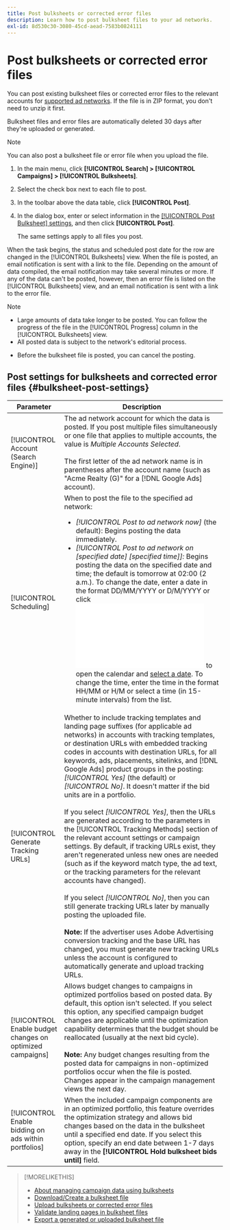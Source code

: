 ```yaml
---
title: Post bulksheets or corrected error files
description: Learn how to post bulksheet files to your ad networks.
exl-id: 8d530c30-3080-45cd-aead-7583b0824111
---
```

# Post bulksheets or corrected error files

You can post existing bulksheet files or corrected error files to the relevant accounts for [supported ad networks](bulksheet-about.md#bulksheet-functionality-by-network). If the file is in ZIP format, you don't need to unzip it first.

Bulksheet files and error files are automatically deleted 30 days after they're uploaded or generated.

>[!NOTE]
>You can also post a bulksheet file or error file when you upload the file.

1. In the main menu, click **[!UICONTROL Search] > [!UICONTROL Campaigns] > [!UICONTROL Bulksheets]**.

1. Select the check box next to each file to post.

1. In the toolbar above the data table, click **[!UICONTROL Post]**.

1. In the dialog box, enter or select information in the [[!UICONTROL Post Bulksheet] settings](#bulksheet-post-settings), and then click **[!UICONTROL Post]**.

   The same settings apply to all files you post.

When the task begins, the status and scheduled post date for the row are changed in the [!UICONTROL Bulksheets] view. When the file is posted, an email notification is sent with a link to the file. Depending on the amount of data compiled, the email notification may take several minutes or more. If any of the data can't be posted, however, then an error file is listed on the [!UICONTROL Bulksheets] view, and an email notification is sent with a link to the error file.

>[!NOTE]
>
>* Large amounts of data take longer to be posted. You can follow the progress of the file in the [!UICONTROL Progress] column in the [!UICONTROL Bulksheets] view.
>* All posted data is subject to the network's editorial process.
* Before the bulksheet file is posted, you can cancel the posting.

## Post settings for bulksheets and corrected error files {#bulksheet-post-settings}

| Parameter | Description |
|----|----|
| [!UICONTROL Account (Search Engine)] | The ad network account for which the data is posted. If you post multiple files simultaneously or one file that applies to multiple accounts, the value is <i>Multiple Accounts Selected</i>.<br><br>The first letter of the ad network name is in parentheses after the account name (such as "Acme Realty (G)" for a [!DNL Google Ads] account). |
| [!UICONTROL Scheduling] | When to post the file to the specified ad network:<ul><li><i>[!UICONTROL Post to ad network now]</i> (the default): Begins posting the data immediately.</li><li><i>[!UICONTROL Post to ad network on \[specified date\] \[specified time\]]:</i> Begins posting the data on the specified date and time; the default is tomorrow at 02:00 (2 a.m.). To change the date, enter a date in the format DD/MM/YYYY or D/M/YYYY or click ![Calendar](/help/search-social-commerce/common-tasks/navigation-editing-selection/calendar.md "Calendar") to open the calendar and [select a date](/help/search-social-commerce/common-tasks/navigation-editing-selection/calendar.md). To change the time, enter the time in the format HH/MM or H/M or select a time (in 15-minute intervals) from the list.</li></ul> |
| [!UICONTROL Generate Tracking URLs] | Whether to include tracking templates and landing page suffixes (for applicable ad networks) in accounts with tracking templates, or destination URLs with embedded tracking codes in accounts with destination URLs, for all keywords, ads, placements, sitelinks, and [!DNL Google Ads] product groups in the posting: <i>[!UICONTROL Yes]</i> (the default) or <i>[!UICONTROL No]</i>. It doesn't matter if the bid units are in a portfolio.<br><br>If you select <i>[!UICONTROL Yes]</i>, then the URLs are generated according to the parameters in the [!UICONTROL Tracking Methods] section of the relevant account settings or campaign settings. By default, if tracking URLs exist, they aren't regenerated unless new ones are needed (such as if the keyword match type, the ad text, or the tracking parameters for the relevant accounts have changed).<br><br>If you select <i>[!UICONTROL No]</i>, then you can still generate tracking URLs later by manually posting the uploaded file.<br><br><b>Note:</b> If the advertiser uses Adobe Advertising conversion tracking and the base URL has changed, you must generate new tracking URLs unless the account is configured to automatically generate and upload tracking URLs. |
| [!UICONTROL Enable budget changes on optimized campaigns] | Allows budget changes to campaigns in optimized portfolios based on posted data. By default, this option isn't selected. If you select this option, any specified campaign budget changes are applicable until the optimization capability determines that the budget should be reallocated (usually at the next bid cycle).<br><br><b>Note:</b> Any budget changes resulting from the posted data for campaigns in non-optimized portfolios occur when the file is posted. Changes appear in the campaign management views the next day. |
| [!UICONTROL Enable bidding on ads within portfolios] | When the included campaign components are in an optimized portfolio, this feature overrides the optimization strategy and allows bid changes based on the data in the bulksheet until a specified end date. If you select this option, specify an end date between 1-7 days away in the **[!UICONTROL Hold bulksheet bids until]** field. |

>[!MORELIKETHIS]
>
>* [About managing campaign data using bulksheets](bulksheet-about.md)
>* [Download/Create a bulksheet file](bulksheet-download.md)
>* [Upload bulksheets or corrected error files](bulksheet-upload.md)
>* [Validate landing pages in bulksheet files](bulksheet-validate-landing-pages.md)
>* [Export a generated or uploaded bulksheet file](bulksheet-export.md)
